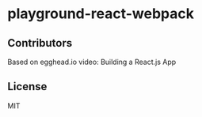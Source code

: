 # playground-react-webpack

## Contributors
Based on egghead.io video: Building a React.js App

## License
MIT